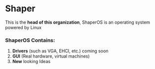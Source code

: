 # Shaper
This is the **head of this organization**, ShaperOS is an operating system powered by Linux
### ShaperOS Contains: 
   1. **Drivers** (such as VGA, EHCI, etc.) coming soon
   2. **GUI** (Real hardware, virtual machines)
   3. **New** looking Ideas

